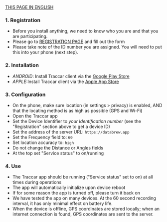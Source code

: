 [THIS PAGE IN ENGLISH](phone_documentation.md)


### 1. Registration

- Before you install anything, we need to know who you are and that you are participating.
- Please go to [REGISTRATION PAGE](https://datacat.cc/bcv) and fill out the form
- Please take note of the ID number you are assigned. You will need to put this into your phone (next step).

### 2. Installation

- *ANDROID*: Install Traccar client via the [Google Play Store](https://play.google.com/store/apps/details?id=org.traccar.client)
- *APPLE*:Install Traccar client via the [Apple App Store](https://apps.apple.com/us/app/traccar-client/id843156974)

### 3. Configuration

- On the phone, make sure location (in settings > privacy) is enabled, AND that the locating method is as high as possible (GPS and Wi-Fi)
- Open the Traccar app
- Set the Device Identifier to _your Identification number_ (see the "Registration" section above to get a device ID)
- Set the address of the server URL: `https://databrew.app`
- Set the Frequency field to: `60`
- Set location accuracy to: `high`
- Do not change the Distance or Angles fields
- At the top set "Service status" to on/running

### 4. Use

- The Traccar app should be running ("Service status" set to on) at all times during operations
- The app will automatically initialize upon device reboot
- If for some reason the app is turned off, please turn it back on
- We have tested the app on many devices. At the 60 second recording interval, it has only minimal effect on battery life.
- When the device is offline, GPS coordinates are stored locally; when an internet connection is found, GPS coordinates are sent to the server.

